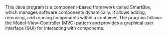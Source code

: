 This Java program is a component-based framework called SmartBox, which manages software components dynamically. It allows adding, removing, and running components within a container. The program follows the Model-View-Controller (MVC) pattern and provides a graphical user interface (GUI) for interacting with components.
